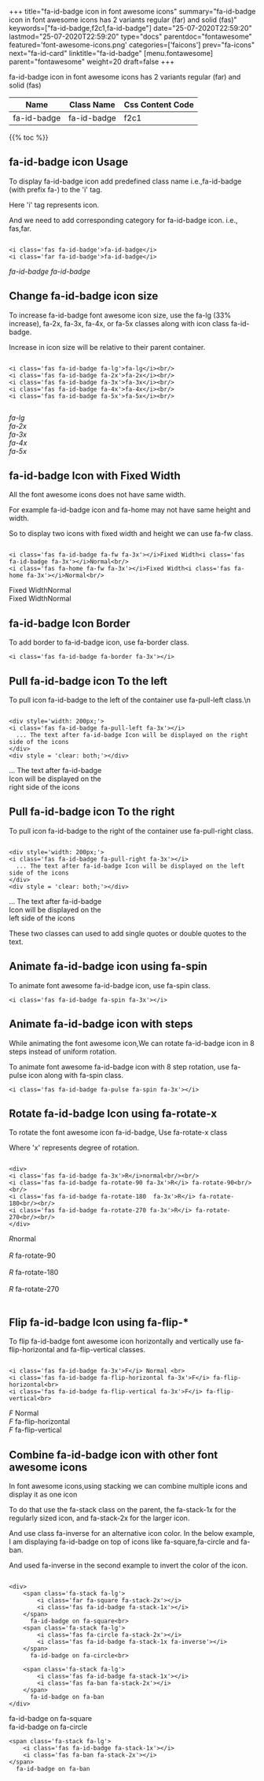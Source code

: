 +++
title="fa-id-badge icon in font awesome icons"
summary="fa-id-badge icon in font awesome icons has 2 variants regular (far) and solid (fas)"
keywords=["fa-id-badge,f2c1,fa-id-badge"]
date="25-07-2020T22:59:20"
lastmod="25-07-2020T22:59:20"
type="docs"
parentdoc="fontawesome"
featured='font-awesome-icons.png'
categories=['faicons']
prev="fa-icons"
next="fa-id-card"
linktitle="fa-id-badge"
[menu.fontawesome]
parent="fontawesome"
weight=20
draft=false
+++


fa-id-badge icon in font awesome icons has 2 variants regular (far) and solid (fas)

<div class='table-responsive'><table class='table'><thead><tr><th>Name</th><th>Class Name</th><th>Css Content Code</th></tr></thead><tbody><tr><td>fa-id-badge</td><td>fa-id-badge</td><td>f2c1</td></tr></tbody></table></div>


{{% toc %}}


## fa-id-badge icon Usage

To display fa-id-badge icon add predefined class name i.e.,fa-id-badge (with prefix fa-) to the 'i' tag.

Here 'i' tag represents icon.

And we need to add corresponding category for fa-id-badge icon. i.e., fas,far.


```

<i class='fas fa-id-badge'>fa-id-badge</i>
<i class='far fa-id-badge'>fa-id-badge</i>
```

<i class='fas fa-id-badge'>fa-id-badge</i>
<i class='far fa-id-badge'>fa-id-badge</i>




## Change fa-id-badge icon size
To increase fa-id-badge font awesome icon size, use the fa-lg (33% increase), fa-2x, fa-3x, fa-4x, or fa-5x classes along with icon class fa-id-badge.

Increase in icon size will be relative to their parent container. 

```

<i class='fas fa-id-badge fa-lg'>fa-lg</i><br/>
<i class='fas fa-id-badge fa-2x'>fa-2x</i><br/>
<i class='fas fa-id-badge fa-3x'>fa-3x</i><br/>
<i class='fas fa-id-badge fa-4x'>fa-4x</i><br/>
<i class='fas fa-id-badge fa-5x'>fa-5x</i><br/>
            
```

<i class='fas fa-id-badge fa-lg'>fa-lg</i><br/>
<i class='fas fa-id-badge fa-2x'>fa-2x</i><br/>
<i class='fas fa-id-badge fa-3x'>fa-3x</i><br/>
<i class='fas fa-id-badge fa-4x'>fa-4x</i><br/>
<i class='fas fa-id-badge fa-5x'>fa-5x</i><br/>
            



## fa-id-badge Icon with Fixed Width 

All the font awesome icons does not have same width.

For example fa-id-badge icon and fa-home may not have same height and width.

So to display two icons with fixed width and height we can use fa-fw class.


```

<i class='fas fa-id-badge fa-fw fa-3x'></i>Fixed Width<i class='fas fa-id-badge fa-3x'></i>Normal<br/>
<i class='fas fa-home fa-fw fa-3x'></i>Fixed Width<i class='fas fa-home fa-3x'></i>Normal<br/>
```

<i class='fas fa-id-badge fa-fw fa-3x'></i>Fixed Width<i class='fas fa-id-badge fa-3x'></i>Normal<br/>
<i class='fas fa-home fa-fw fa-3x'></i>Fixed Width<i class='fas fa-home fa-3x'></i>Normal<br/>



## fa-id-badge Icon Border 

To add border to fa-id-badge icon, use fa-border class.


```
<i class='fas fa-id-badge fa-border fa-3x'></i>

```
<i class='fas fa-id-badge fa-border fa-3x'></i>





## Pull fa-id-badge icon To the left

To pull icon fa-id-badge to the left of the container use fa-pull-left class.\n

```

<div style='width: 200px;'>
<i class='fas fa-id-badge fa-pull-left fa-3x'></i>
  ... The text after fa-id-badge Icon will be displayed on the right side of the icons
</div>
<div style = 'clear: both;'></div>
```

<div style='width: 200px;'>
<i class='fas fa-id-badge fa-pull-left fa-3x'></i>
  ... The text after fa-id-badge Icon will be displayed on the right side of the icons
</div>
<div style = 'clear: both;'></div>




## Pull fa-id-badge icon To the right
To pull icon fa-id-badge to the right of the container use fa-pull-right class.

```

<div style='width: 200px;'>
<i class='fas fa-id-badge fa-pull-right fa-3x'></i>
  ... The text after fa-id-badge Icon will be displayed on the left side of the icons
</div>
<div style = 'clear: both;'></div>
```

<div style='width: 200px;'>
<i class='fas fa-id-badge fa-pull-right fa-3x'></i>
  ... The text after fa-id-badge Icon will be displayed on the left side of the icons
</div>
<div style = 'clear: both;'></div>

These two classes can used to add single quotes or double quotes to the text.


## Animate fa-id-badge icon using fa-spin
To animate font awesome fa-id-badge icon, use fa-spin class.

```
<i class='fas fa-id-badge fa-spin fa-3x'></i>
```
<i class='fas fa-id-badge fa-spin fa-3x'></i>




## Animate fa-id-badge icon with steps
While animating the font awesome icon,We can rotate fa-id-badge icon in 8 steps instead of uniform rotation.

To animate font awesome fa-id-badge icon with 8 step rotation, use fa-pulse icon along with fa-spin class.


```
<i class='fas fa-id-badge fa-pulse fa-spin fa-3x'></i>

```
<i class='fas fa-id-badge fa-pulse fa-spin fa-3x'></i>





## Rotate fa-id-badge Icon using fa-rotate-x
To rotate the font awesome icon fa-id-badge, Use fa-rotate-x class

Where 'x' represents degree of rotation.


```

<div>
<i class='fas fa-id-badge fa-3x'>R</i>normal<br/><br/>
<i class='fas fa-id-badge fa-rotate-90 fa-3x'>R</i> fa-rotate-90<br/><br/> 
<i class='fas fa-id-badge fa-rotate-180  fa-3x'>R</i> fa-rotate-180<br/><br/> 
<i class='fas fa-id-badge fa-rotate-270 fa-3x'>R</i> fa-rotate-270<br/><br/>
</div>
```

<div>
<i class='fas fa-id-badge fa-3x'>R</i>normal<br/><br/>
<i class='fas fa-id-badge fa-rotate-90 fa-3x'>R</i> fa-rotate-90<br/><br/> 
<i class='fas fa-id-badge fa-rotate-180  fa-3x'>R</i> fa-rotate-180<br/><br/> 
<i class='fas fa-id-badge fa-rotate-270 fa-3x'>R</i> fa-rotate-270<br/><br/>
</div>




## Flip fa-id-badge Icon using fa-flip-*
To flip fa-id-badge font awesome icon horizontally and vertically use fa-flip-horizontal and fa-flip-vertical classes. 

```

<i class='fas fa-id-badge fa-3x'>F</i> Normal <br>
<i class='fas fa-id-badge fa-flip-horizontal fa-3x'>F</i> fa-flip-horizontal<br>
<i class='fas fa-id-badge fa-flip-vertical fa-3x'>F</i> fa-flip-vertical<br>
```

<i class='fas fa-id-badge fa-3x'>F</i> Normal <br>
<i class='fas fa-id-badge fa-flip-horizontal fa-3x'>F</i> fa-flip-horizontal<br>
<i class='fas fa-id-badge fa-flip-vertical fa-3x'>F</i> fa-flip-vertical<br>




## Combine fa-id-badge icon with other font awesome icons
In font awesome icons,using stacking we can combine multiple icons and display it as one icon 

To do that use the fa-stack class on the parent, the fa-stack-1x for the regularly sized icon, and fa-stack-2x for the larger icon.

And use class fa-inverse for an alternative icon color. 
In the below example, I am displaying fa-id-badge on top of icons like fa-square,fa-circle and fa-ban.

And used fa-inverse in the second example to invert the color of the icon.

```

<div>
    <span class='fa-stack fa-lg'>
        <i class='far fa-square fa-stack-2x'></i>
        <i class='fas fa-id-badge fa-stack-1x'></i>
    </span>
      fa-id-badge on fa-square<br>
    <span class='fa-stack fa-lg'>
        <i class='fas fa-circle fa-stack-2x'></i>
        <i class='fas fa-id-badge fa-stack-1x fa-inverse'></i>
    </span>
      fa-id-badge on fa-circle<br>

    <span class='fa-stack fa-lg'>
        <i class='fas fa-id-badge fa-stack-1x'></i>
        <i class='fas fa-ban fa-stack-2x'></i>
    </span>
      fa-id-badge on fa-ban
</div>
```

<div>
    <span class='fa-stack fa-lg'>
        <i class='far fa-square fa-stack-2x'></i>
        <i class='fas fa-id-badge fa-stack-1x'></i>
    </span>
      fa-id-badge on fa-square<br>
    <span class='fa-stack fa-lg'>
        <i class='fas fa-circle fa-stack-2x'></i>
        <i class='fas fa-id-badge fa-stack-1x fa-inverse'></i>
    </span>
      fa-id-badge on fa-circle<br>

    <span class='fa-stack fa-lg'>
        <i class='fas fa-id-badge fa-stack-1x'></i>
        <i class='fas fa-ban fa-stack-2x'></i>
    </span>
      fa-id-badge on fa-ban
</div>






